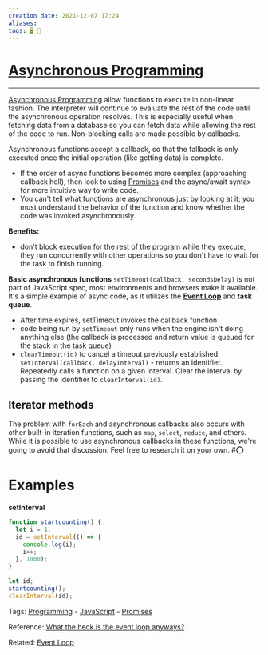 ```yaml
---
creation date: 2021-12-07 17:24
aliases: 
tags: 🖥️ 🌱
---
```


# [Asynchronous Programming](Asynchronous%20Programming.md)
---
[Asynchronous Programming](Asynchronous%20Programming.md) allow functions to execute in non-linear fashion. The interpreter will continue to evaluate the rest of the code until the asynchronous operation resolves. This is especially useful when fetching data from a database so you can fetch data while allowing the rest of the code to run. Non-blocking calls are made possible by callbacks.

Asynchronous functions accept a callback, so that the fallback is only executed once the initial operation (like getting data) is complete. 
- If the order of async functions becomes more complex (approaching callback hell), then look to using [Promises](./Promises.md) and the async/await syntax for more intuitive way to write code. 
- You can't tell what functions are asynchronous just by looking at it; you must understand the behavior of the function and know whether the code was invoked asynchronously. 

**Benefits:**
- don't block execution for the rest of the program while they execute, they run concurrently with other operations so you don't have to wait for the task to finish running. 

**Basic asynchronous functions**
`setTimeout(callback, secondsDelay)` is not part of JavaScript spec, most environments and browsers make it available. It's a simple example of async code, as it utilizes the **[Event Loop](./notes/Event%20Loop.md)** and **task queue**. 
- After time expires, setTimeout invokes the callback function
- code being run by `setTimeout` only runs when the engine isn't doing anything else (the callback is processed and return value is queued for the stack in the task queue)
- `clearTimeout(id)` to cancel a timeout previously established
`setInterval(callback, delayInterval)` - returns an identifier. Repeatedly calls a function on a given interval. Clear the interval by passing the identifier to `clearInterval(id)`.


## Iterator methods
The problem with `forEach` and asynchronous callbacks also occurs with other built-in iteration functions, such as `map`, `select`, `reduce`, and others. While it is possible to use asynchronous callbacks in these functions, we're going to avoid that discussion. Feel free to research it on your own. #⭕


# Examples
**setInterval**
```js
function startcounting() {
  let i = 1;
  id = setInterval(() => {
    console.log(i);
    i++;
  }, 1000);
}

let id;
startcounting();
clearInterval(id);
```


Tags: [Programming](Programming.md) - [JavaScript](./JavaScript.md) - [Promises](./Promises.md)

Reference: [What the heck is the event loop anyways?](https://www.youtube.com/watch?v=8aGhZQkoFbQ)

Related:  [Event Loop](./notes/Event%20Loop.md)